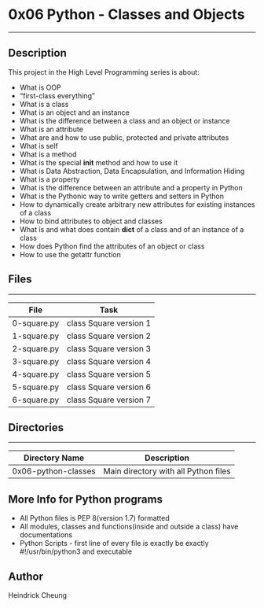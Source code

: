 # 0x06 Python - Classes and Objects
---
## Description

This project in the High Level Programming series is about:
* What is OOP
* “first-class everything”
* What is a class
* What is an object and an instance
* What is the difference between a class and an object or instance
* What is an attribute
* What are and how to use public, protected and private attributes
* What is self
* What is a method
* What is the special __init__ method and how to use it
* What is Data Abstraction, Data Encapsulation, and Information Hiding
* What is a property
* What is the difference between an attribute and a property in Python
* What is the Pythonic way to write getters and setters in Python
* How to dynamically create arbitrary new attributes for existing instances of a class
* How to bind attributes to object and classes
* What is and what does contain __dict__ of a class and of an instance of a class
* How does Python find the attributes of an object or class
* How to use the getattr function

## Files
---
File|Task
---|---
0-square.py | class Square version 1
1-square.py | class Square version 2
2-square.py | class Square version 3
3-square.py | class Square version 4
4-square.py | class Square version 5
5-square.py | class Square version 6
6-square.py | class Square version 7

## Directories
---
Directory Name | Description
---|---
0x06-python-classes | Main directory with all Python files

## More Info for Python programs
* All Python files is PEP 8(version 1.7) formatted
* All modules, classes and functions(inside and outside a class) have documentations
* Python Scripts - first line of every file is exactly be exactly #!/usr/bin/python3 and executable

## Author
Heindrick Cheung